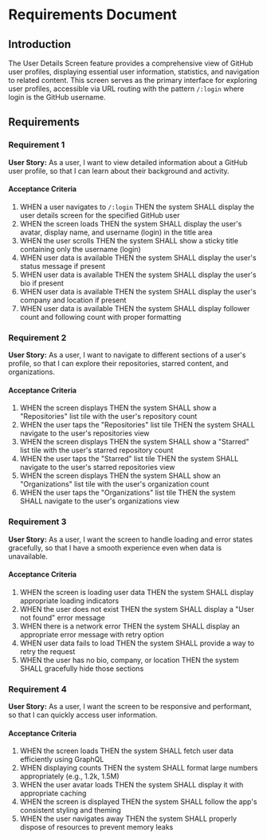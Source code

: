# Requirements Document

## Introduction

The User Details Screen feature provides a comprehensive view of GitHub user profiles, displaying essential user information, statistics, and navigation to related content. This screen serves as the primary interface for exploring user profiles, accessible via URL routing with the pattern `/:login` where login is the GitHub username.

## Requirements

### Requirement 1

**User Story:** As a user, I want to view detailed information about a GitHub user profile, so that I can learn about their background and activity.

#### Acceptance Criteria

1. WHEN a user navigates to `/:login` THEN the system SHALL display the user details screen for the specified GitHub user
2. WHEN the screen loads THEN the system SHALL display the user's avatar, display name, and username (login) in the title area
3. WHEN the user scrolls THEN the system SHALL show a sticky title containing only the username (login)
4. WHEN user data is available THEN the system SHALL display the user's status message if present
5. WHEN user data is available THEN the system SHALL display the user's bio if present
6. WHEN user data is available THEN the system SHALL display the user's company and location if present
7. WHEN user data is available THEN the system SHALL display follower count and following count with proper formatting

### Requirement 2

**User Story:** As a user, I want to navigate to different sections of a user's profile, so that I can explore their repositories, starred content, and organizations.

#### Acceptance Criteria

1. WHEN the screen displays THEN the system SHALL show a "Repositories" list tile with the user's repository count
2. WHEN the user taps the "Repositories" list tile THEN the system SHALL navigate to the user's repositories view
3. WHEN the screen displays THEN the system SHALL show a "Starred" list tile with the user's starred repository count
4. WHEN the user taps the "Starred" list tile THEN the system SHALL navigate to the user's starred repositories view
5. WHEN the screen displays THEN the system SHALL show an "Organizations" list tile with the user's organization count
6. WHEN the user taps the "Organizations" list tile THEN the system SHALL navigate to the user's organizations view

### Requirement 3

**User Story:** As a user, I want the screen to handle loading and error states gracefully, so that I have a smooth experience even when data is unavailable.

#### Acceptance Criteria

1. WHEN the screen is loading user data THEN the system SHALL display appropriate loading indicators
2. WHEN the user does not exist THEN the system SHALL display a "User not found" error message
3. WHEN there is a network error THEN the system SHALL display an appropriate error message with retry option
4. WHEN user data fails to load THEN the system SHALL provide a way to retry the request
5. WHEN the user has no bio, company, or location THEN the system SHALL gracefully hide those sections

### Requirement 4

**User Story:** As a user, I want the screen to be responsive and performant, so that I can quickly access user information.

#### Acceptance Criteria

1. WHEN the screen loads THEN the system SHALL fetch user data efficiently using GraphQL
2. WHEN displaying counts THEN the system SHALL format large numbers appropriately (e.g., 1.2k, 1.5M)
3. WHEN the user avatar loads THEN the system SHALL display it with appropriate caching
4. WHEN the screen is displayed THEN the system SHALL follow the app's consistent styling and theming
5. WHEN the user navigates away THEN the system SHALL properly dispose of resources to prevent memory leaks